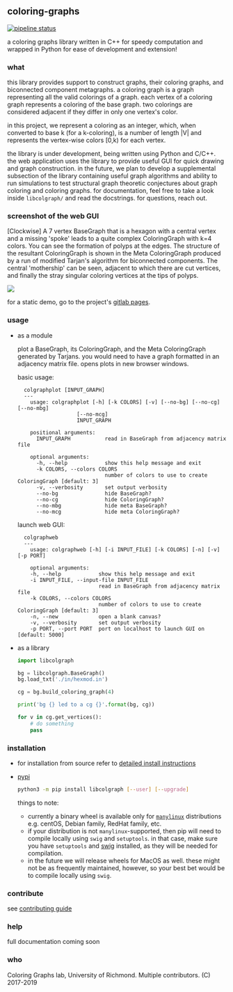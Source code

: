 ## coloring-graphs
[![pipeline status](https://aalok-sathe.gitlab.io/coloring-graphs/build.svg?v=1754377482206216982)](https://gitlab.com/aalok-sathe/coloring-graphs/)

a coloring graphs library written in C++ for speedy computation and wrapped in
Python for ease of development and extension!

### what
this library provides support to construct graphs, their coloring graphs, and
biconnected component metagraphs.
a coloring graph is a graph representing all the valid colorings of a graph.
each vertex of a coloring graph represents a coloring of the base graph.
two colorings are considered adjacent if they differ in only one vertex's color.

in this project, we represent a coloring as an integer, which, when converted to
base k (for a k-coloring), is a number of length |V| and represents the vertex-wise
colors [0,k) for each vertex.

the library is under development, being written using Python and C/C++.
the web application uses the library to provide useful GUI for quick drawing and
graph construction.
in the future, we plan to develop a supplemental subsection of the library containing
useful graph algorithms and ability to run simulations to test structural graph theoretic
conjectures about graph coloring and coloring graphs.
for documentation, feel free to take a look inside `libcolgraph/` and read the docstrings.
for questions, reach out.

### screenshot of the web GUI

  [Clockwise]
  A 7 vertex BaseGraph that is a hexagon with a central vertex and a missing 'spoke'
  leads to a quite complex ColoringGraph with k=4 colors. You can see the formation of
  polyps at the edges. The structure of the resultant ColoringGraph is shown in the
  Meta ColoringGraph produced by a run of modified Tarjan's algorithm for biconnected
  components. The central 'mothership' can be seen, adjacent to which there are cut
  vertices, and finally the stray singular coloring vertices at the tips of polyps.

  <img src="https://i.imgur.com/TusisoA.png" />

  for a static demo, go to the project's [gitlab pages](https://aalok-sathe.gitlab.io/coloring-graphs/index.html). 

### usage
- as a module

  plot a BaseGraph, its ColoringGraph, and the Meta
  ColoringGraph generated by Tarjans. you would need to
  have a graph formatted in an adjacency matrix file.
  opens plots in new browser windows.

  basic usage:
  ```
    colgraphplot [INPUT_GRAPH]
    ---
      usage: colgraphplot [-h] [-k COLORS] [-v] [--no-bg] [--no-cg] [--no-mbg]
                     [--no-mcg]
                     INPUT_GRAPH

      positional arguments:
        INPUT_GRAPH           read in BaseGraph from adjacency matrix file

      optional arguments:
        -h, --help            show this help message and exit
        -k COLORS, --colors COLORS
                              number of colors to use to create ColoringGraph [default: 3]
        -v, --verbosity       set output verbosity
        --no-bg               hide BaseGraph?
        --no-cg               hide ColoringGraph?
        --no-mbg              hide meta BaseGraph?
        --no-mcg              hide meta ColoringGraph?
  ```

  launch web GUI:
  ```
    colgraphweb
    ---
      usage: colgraphweb [-h] [-i INPUT_FILE] [-k COLORS] [-n] [-v] [-p PORT]

      optional arguments:
      -h, --help            show this help message and exit
      -i INPUT_FILE, --input-file INPUT_FILE
                            read in BaseGraph from adjacency matrix file
      -k COLORS, --colors COLORS
                            number of colors to use to create ColoringGraph [default: 3]
      -n, --new             open a blank canvas?
      -v, --verbosity       set output verbosity
      -p PORT, --port PORT  port on localhost to launch GUI on [default: 5000]
  ```



- as a library

    ```python
    import libcolgraph

    bg = libcolgraph.BaseGraph()
    bg.load_txt('./in/hexmod.in')

    cg = bg.build_coloring_graph(4)

    print('bg {} led to a cg {}'.format(bg, cg))

    for v in cg.get_vertices():
        # do something
        pass
    ```


### installation

- for installation from source
    refer to [detailed install instructions](INSTALL.md)


- [pypi](https://pypi.org/project/libcolgraph/)

    ```bash
    python3 -m pip install libcolgraph [--user] [--upgrade]
    ```

    things to note:
    - currently a binary wheel is available only for [`manylinux`](https://www.python.org/dev/peps/pep-0513/)
      distributions e.g. centOS, Debian family, RedHat family, etc.
    - if your distribution is not `manylinux`-supported, then pip
      will need to compile locally using `swig` and `setuptools`.
      in that case, make sure you have `setuptools` and
      [swig](http://www.swig.org/download.html) installed, as they
      will be needed for compilation.
    - in the future we will release wheels for MacOS as well. these
      might not be as frequently maintained, however, so your best
      bet would be to compile locally using `swig`.


### contribute

see [contributing guide](CONTRIBUTING.md)

### help

full documentation coming soon


### who

Coloring Graphs lab, University of Richmond. Multiple contributors.
(C) 2017-2019










